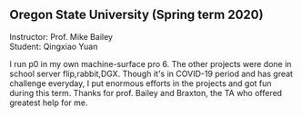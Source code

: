 ## Oregon State University (Spring term 2020)<br>
Instructor: Prof. Mike Bailey<br>
Student: Qingxiao Yuan<br>

I run p0 in my own machine-surface pro 6. The other projects were done in school server flip,rabbit,DGX. Though it's in COVID-19 period and has great challenge everyday, I put enormous efforts in the projects and got fun during this term. Thanks for prof. Bailey and Braxton, the TA who offered greatest help for me.
